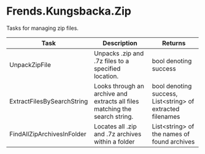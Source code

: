 # Frends.Kungsbacka.Zip

Tasks for managing zip files.



| Task          | Description                                         | Returns               |
| ------------- | --------------------------------------------------- | --------------------- |
| UnpackZipFile | Unpacks .zip and .7z files to a specified location. | bool denoting success |
| ExtractFilesBySearchString | Looks through an archive and extracts all files matching the search string. | bool denoting success, <br> List\<string\> of extracted filenames |
| FindAllZipArchivesInFolder | Locates all .zip and .7z archives within a folder | List\<string> of the names of found archives |

